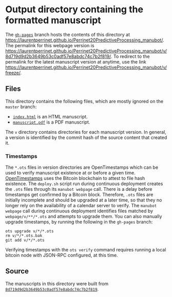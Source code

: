 # Output directory containing the formatted manuscript

The [`gh-pages`](https://github.com/laurentperrinet/Perrinet20PredictiveProcessing_manubot/tree/gh-pages) branch hosts the contents of this directory at <https://laurentperrinet.github.io/Perrinet20PredictiveProcessing_manubot/>.
The permalink for this webpage version is <https://laurentperrinet.github.io/Perrinet20PredictiveProcessing_manubot/v/8d719d9d2b3649b53c0adf57e8abdc74c7b2f819/>.
To redirect to the permalink for the latest manuscript version at anytime, use the link <https://laurentperrinet.github.io/Perrinet20PredictiveProcessing_manubot/v/freeze/>.

## Files

This directory contains the following files, which are mostly ignored on the `master` branch:

+ [`index.html`](index.html) is an HTML manuscript.
+ [`manuscript.pdf`](manuscript.pdf) is a PDF manuscript.

The `v` directory contains directories for each manuscript version.
In general, a version is identified by the commit hash of the source content that created it.

### Timestamps

The `*.ots` files in version directories are OpenTimestamps which can be used to verify manuscript existence at or before a given time.
[OpenTimestamps](https://opentimestamps.org/) uses the Bitcoin blockchain to attest to file hash existence.
The `deploy.sh` script run during continuous deployment creates the `.ots` files through its `manubot webpage` call.
There is a delay before timestamps get confirmed by a Bitcoin block.
Therefore, `.ots` files are initially incomplete and should be upgraded at a later time, so that they no longer rely on the availability of a calendar server to verify.
The `manubot webpage` call during continuous deployment identifies files matched by `webpage/v/**/*.ots` and attempts to upgrade them.
You can also manually upgrade timestamps, by running the following in the `gh-pages` branch:

```shell
ots upgrade v/*/*.ots
rm v/*/*.ots.bak
git add v/*/*.ots
```

Verifying timestamps with the `ots verify` command requires running a local bitcoin node with JSON-RPC configured, at this time.

## Source

The manuscripts in this directory were built from
[`8d719d9d2b3649b53c0adf57e8abdc74c7b2f819`](https://github.com/laurentperrinet/Perrinet20PredictiveProcessing_manubot/commit/8d719d9d2b3649b53c0adf57e8abdc74c7b2f819).
